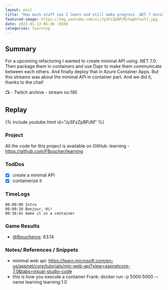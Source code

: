 ```yaml
---
layout: post
title: "How much stuff can I learn and still make progress .NET 7 minimal API, docker dapr, azure container (stream 195)"
featured-image: https://img.youtube.com/vi/JySFzZpBPJM/hqdefault.jpg
date: 2023-01-13 06:30 -0500
categories: learning
---
```


## Summary

For a upcoming refactoring I wanted to create minimal API using .NET 7.0. Then package them in containers and use Dapr to make them communicate between each others. And finally deploy that in Azure Container Apps. But this streams was about the minimal API in container part. And we did it, thanks to the chat!

📺 - Twitch archive - stream no.195

## Replay

{% include youtube.html id="JySFzZpBPJM" %}
<br/><!--more-->

### Project

All the code for this project is available on GitHub: learning - https://github.com/FBoucher/learning

### TodDos

- [X] create a minimal API
- [X] containerize it

### TimeLogs

    00:00:00 Intro
    00:00:10 Bonjour, Hi!
    00:36:41 make it in a container

### Game Results

- [@fboucheros](https://www.twitch.tv/fboucheros): 63.14

### Notes/ References / Snippets

- minimal web api: https://learn.microsoft.com/en-us/aspnet/core/tutorials/min-web-api?view=aspnetcore-7.0&tabs=visual-studio-code
- this is how you execute a container Frank: docker run -p 5000:5000 --name learning learning:1.0
